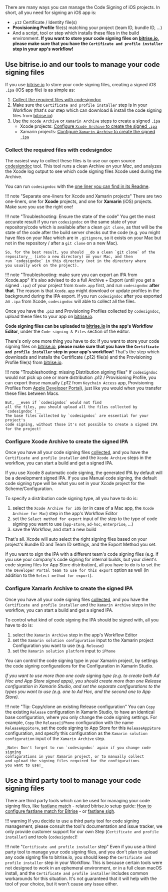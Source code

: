 There are many ways you can manage the Code Signing of iOS projects.
In short, all you need for signing an iOS app is:

* `.p12` Certificate / Identity file(s)
* __Provisioning Profile__ file(s) matching your project (team ID, bundle ID, ...)
* And a script, tool or step which installs these files in the build environment.
  __If you want to store your code signing files on [bitrise.io](https://www.bitrise.io),
  please make sure that you have the `Certificate and profile installer` step in your
  app's workflow!__


## Use bitrise.io and our tools to manage your code signing files

If you use [bitrise.io](https://www.bitrise.io) to store your code signing files,
creating a signed iOS `.ipa` (iOS app file) is as simple as:

1. [Collect the required files with codesigndoc](#collect-the-required-files-with-codesigndoc)
1. Make sure the `Certificate and profile installer` step is in your Workflow (that's
   our step which can download & install the code signing files from [bitrise.io](https://www.bitrise.io))
1. Use the `Xcode Archive` or `Xamarin Archive` steps to create a signed `.ipa`
    * Xcode projects: [Configure `Xcode Archive` to create the signed `.ipa`](#configure-xcode-archive-to-create-the-signed-ipa)
    * Xamarin projects: [Configure `Xamarin Archive` to create the signed `.ipa`](#configure-xamarin-archive-to-create-the-signed-ipa)


### Collect the required files with codesigndoc

The easiest way to collect these files is to use our open source [codesigndoc](https://github.com/bitrise-tools/codesigndoc)
tool. This tool runs a clean Archive _on your Mac_, and analyzes the Xcode log output
to see which code signing files Xcode used during the Archive.

You can run `codesigndoc` with the [one liner you can find in its Readme](https://github.com/bitrise-tools/codesigndoc#one-liner).

!!! note "Separate one-liners for Xcode and Xamarin projects"
    There are two one-liners, one for __Xcode__ projects, and one for __Xamarin__ (iOS) projects.
    Make sure you use the right one!

!!! note "Troubleshooting: Ensure the state of the code"
    You get the most accurate result if you run `codesigndoc` on the same state of your
    repository/code which is available after a clean `git clone`, as that will
    be the state of the code after the build server checks out the code (e.g.
    you might have files on your Mac which are in `.gitignore`, so it exists
    on your Mac but not in the repository / after a `git clone` on a new Mac).

    So, for the best result, you should __do a clean `git clone` of the
    repository__ (into a new directory) on your Mac, and then
    run `codesigndoc` in this directory (not in the directory where
    you usually work on the project).

!!! note "Troubleshooting: make sure you can export an IPA from Xcode.app"
    It's also advised to do a full Archive + Export (until you get a signed `.ipa`)
    of your project from `Xcode.app` first, and run `codesigndoc` __after that__.
    The reason is that `Xcode.app` might download or update profiles in the background
    during the IPA export. If you run `codesigndoc` after you exported an `.ipa`
    from Xcode, `codesigndoc` will able to collect all the files.

Once you have the `.p12` and Provisioning Profiles collected by `codesigndoc`,
upload these files to your app on [bitrise.io](https://www.bitrise.io).

__Code signing files can be uploaded to [bitrise.io](https://www.bitrise.io) in the app's Workflow Editor__,
under the `Code signing & Files` section of the editor.

There's only one more thing you have to do: if you want to store your code signing files on [bitrise.io](https://www.bitrise.io),
__please make sure that you have the `Certificate and profile installer` step in your app's workflow!__
That's the step which downloads and installs the Certificate (.p12) file(s) and
the Provisioning Profile file(s) from [bitrise.io](https://www.bitrise.io).

!!! note "Troubleshooting: missing Distribution signing files"
    If `codesigndoc` would not pick up one or more distribution .p12 / Provisioning Profile,
    you can export those manually (.p12 from `Keychain Access` app, Provisioning Profiles from
    [Apple Developer Portal](https://developer.apple.com/)), just like you would when you
    transfer these files between Macs.

    But, __even if `codesigndoc` would not find
    all the files, you should upload all the files collected by `codesigndoc`!__
    The base files collected by `codesigndoc` are essential for your project's
    code signing, without those it's not possible to create a signed IPA
    for the project!

### Configure Xcode Archive to create the signed IPA

Once you have all your code signing files [collected](#collect-the-required-files-with-codesigndoc),
and you have the `Certificate and profile installer` and the `Xcode Archive` steps in the workflow,
you can start a build and get a signed IPA.

If you use Xcode 8 automatic code signing, the generated IPA by default will be a development signed IPA.
If you use Manual code signing, the default code signing type will be what you set in your
Xcode project for the Scheme/Configuration.

To specify a distribution code signing type, all you have to do is:

1. select the `Xcode Archive for iOS` (or in case of a Mac app, the `Xcode Archive for Mac`) step in the app's Workflow Editor
1. set the `Select method for export` input of the step to the type of code signing you want to use (`app-store`, `ad-hoc`, `enterprise`, ...)
1. save the Workflow, and start a new build

That's all. Xcode will auto select the right signing files based on your project's Bundle ID and
Team ID settings, and the Export Method you set.

If you want to sign the IPA with a different team's code signing files (e.g.
if you use your company's code signing for internal builds, but your client's
code signing files for App Store distribution), all you have to do is to set
the `The Developer Portal team to use for this export` option as well (in addition
to the `Select method for export`).


### Configure Xamarin Archive to create the signed IPA

Once you have all your code signing files [collected](#collect-the-required-files-with-codesigndoc),
and you have the `Certificate and profile installer` and the `Xamarin Archive` steps in the workflow,
you can start a build and get a signed IPA.

To control what kind of code signing the IPA should be signed with, all you have to do is:

1. select the `Xamarin Archive` step in the app's Workflow Editor
1. set the `Xamarin solution configuration` input to the Xamarin project Configuration you want to use (e.g. `Release`)
1. set the `Xamarin solution platform` input to `iPhone`

You can control the code signing type in your Xamarin project, by settings the
code signing configurations for the Configuration in Xamarin Studio.

_If you want to use more than one code signing type (e.g. to create both Ad Hoc and App Store
signed apps), you should create more than one Release configuration in Xamarin Studio,
and set the separate configurations to the types you want to use (e.g. one to Ad Hoc,
and the second one to App Store)._

!!! note "Tip: Copy/clone an existing Release configuration"
    You can `Copy` the existing
    `Release` configuration in Xamarin Studio, to have an identical base configuration,
    where you only change the code signing settings. For example,
    `Copy` the `Release|iPhone` configuration with the name `ReleaseAppStore`,
    set the code signing to App Store for this `ReleaseAppStore` configuration,
    and specify this configuration as the `Xamarin solution configuration`
    input of the `Xamarin Archive` step.

    _Note: Don't forget to run `codesigndoc` again if you change code signing
    configurations in your Xamarin project, or to manually collect
    and upload the signing files required for the configurations
    you want to use!_


## Use a third party tool to manage your code signing files

There are third party tools which can be used for managing your code signing files,
like [fastlane match](https://github.com/fastlane/fastlane/tree/master/match) -
related bitrise.io setup guide: [How to configure fastlane match for Bitrise](/fastlane/how-to-configure-fastlane-match-for-bitrise/) -
or [fastlane sigh](https://github.com/fastlane/fastlane/tree/master/sigh).

!!! warning
    If you decide to use a third party tool for code signing management,
    please consult the tool's documentation and issue tracker,
    we only provide customer support for our own Step (`Certificate and profile installer`)
    and tools (`codesigndoc`)!

!!! note "`Certificate and profile installer` step"
    Even if you use a third party tool to manage your code signing files,
    and you don't plan to upload any code signing file to bitrise.io,
    you should keep the `Certificate and profile installer` step in your
    Workflow. This is because certain tools were not designed to work
    in an ephemeral environment, or in a full clean macOS install,
    and the `Certificate and profile installer` includes common
    workarounds for this situation. It's not guaranteed that it will help with
    the tool of your choice, but it won't cause any issue either.
